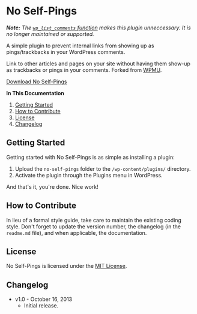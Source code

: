 # No Self-Pings

***Note:*** *The [`wp_list_comments` function](http://codex.wordpress.org/Function_Reference/wp_list_comments) makes this plugin unneccessary. It is no longer maintained or supported.*

A simple plugin to prevent internal links from showing up as pings/trackbacks in your WordPress comments.

Link to other articles and pages on your site without having them show-up as trackbacks or pings in your comments. Forked from [WPMU](http://wpmu.org/daily-tip-3-ways-to-remove-wordpress-self-pings/).

[Download No Self-Pings](https://github.com/cferdinandi/no-self-pings/archive/master.zip)

**In This Documentation**

1. [Getting Started](#getting-started)
2. [How to Contribute](#how-to-contribute)
3. [License](#license)
4. [Changelog](#changelog)



## Getting Started

Getting started with No Self-Pings is as simple as installing a plugin:

1. Upload the `no-self-pings` folder to the `/wp-content/plugins/` directory.
2. Activate the plugin through the Plugins menu in WordPress.

And that's it, you're done. Nice work!



## How to Contribute

In lieu of a formal style guide, take care to maintain the existing coding style. Don't forget to update the version number, the changelog (in the `readme.md` file), and when applicable, the documentation.



## License

No Self-Pings is licensed under the [MIT License](http://gomakethings.com/mit/).



## Changelog

* v1.0 - October 16, 2013
	* Initial release.
